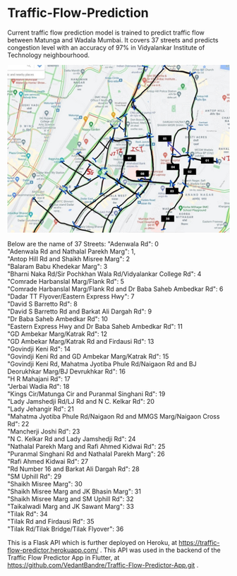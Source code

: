 # Traffic-Flow-Prediction
Current traffic flow prediction model is trained to predict traffic flow between Matunga and Wadala Mumbai. It covers 37 streets and predicts congestion level with an accuracy of 97% in Vidyalankar Institute of Technology neighbourhood.

![alt text](https://github.com/gaga1313/Traffic-Flow-Prediction/blob/main/street%20map.jpeg?raw=true)

Below are the name of 37 Streets:
    "Adenwala Rd": 0<br />
    "Adenwala Rd and Nathalal Parekh Marg": 1,<br />
    "Antop Hill Rd and Shaikh Misree Marg": 2 <br />
    "Balaram Babu Khedekar Marg": 3<br />
    "Bharni Naka Rd/Sir Pochkhan Wala Rd/Vidyalankar College Rd": 4<br />
    "Comrade Harbanslal Marg/Flank Rd": 5<br />
    "Comrade Harbanslal Marg/Flank Rd and Dr Baba Saheb Ambedkar Rd": 6<br />
    "Dadar TT Flyover/Eastern Express Hwy": 7<br />
    "David S Barretto Rd": 8<br />
    "David S Barretto Rd and Barkat Ali Dargah Rd": 9<br />
    "Dr Baba Saheb Ambedkar Rd": 10<br />
    "Eastern Express Hwy and Dr Baba Saheb Ambedkar Rd": 11<br />
    "GD Ambekar Marg/Katrak Rd": 12<br />
    "GD Ambekar Marg/Katrak Rd and Firdausi Rd": 13<br />
    "Govindji Keni Rd": 14<br />
    "Govindji Keni Rd and GD Ambekar Marg/Katrak Rd": 15<br />
    "Govindji Keni Rd, Mahatma Jyotiba Phule Rd/Naigaon Rd and BJ Deorukhkar Marg/BJ Devrukhkar Rd": 16<br />
    "H R Mahajani Rd": 17<br />
    "Jerbai Wadia Rd": 18<br />
    "Kings Cir/Matunga Cir and Puranmal Singhani Rd": 19<br />
    "Lady Jamshedji Rd/LJ Rd and N C. Kelkar Rd": 20<br />
    "Lady Jehangir Rd": 21<br />
    "Mahatma Jyotiba Phule Rd/Naigaon Rd and MMGS Marg/Naigaon Cross Rd": 22<br />
    "Mancherji Joshi Rd": 23<br />
    "N C. Kelkar Rd and Lady Jamshedji Rd": 24<br />
    "Nathalal Parekh Marg and Rafi Ahmed Kidwai Rd": 25<br />
    "Puranmal Singhani Rd and Nathalal Parekh Marg": 26<br />
    "Rafi Ahmed Kidwai Rd": 27<br />
    "Rd Number 16 and Barkat Ali Dargah Rd": 28<br />
    "SM Uphill Rd": 29<br />
    "Shaikh Misree Marg": 30<br />
    "Shaikh Misree Marg and JK Bhasin Marg": 31<br />
    "Shaikh Misree Marg and SM Uphill Rd": 32<br />
    "Taikalwadi Marg and JK Sawant Marg": 33<br />
    "Tilak Rd": 34<br />
    "Tilak Rd and Firdausi Rd": 35<br />
    "Tilak Rd/Tilak Bridge/Tilak Flyover": 36<br />

This is a Flask API which is further deployed on Heroku, at https://traffic-flow-predictor.herokuapp.com/ . This API was used in the backend of the Traffic Flow Predictor App in Flutter, at https://github.com/VedantBandre/Traffic-Flow-Predictor-App.git .





